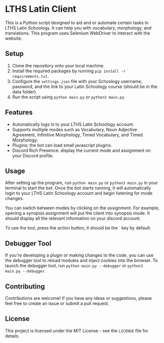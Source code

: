 # LTHS Latin Client

This is a Python script designed to aid and or automate certain tasks in LTHS Latin Schoology. It can help you with vocabulary, morphology, and translations. This program uses Selenium WebDriver to interact with the website.

## Setup

1. Clone the repository onto your local machine.
2. Install the required packages by running `pip install -r requirements.txt`.
3. Configure the `settings.json` file with your Schoology username, password, and the link to your Latin Schoology course (should be in the data folder).
4. Run the script using `python main.py` or `python3 main.py`.

## Features

- Automatically logs in to your LTHS Latin Schoology account.
- Supports multiple modes such as Vocabulary, Noun Adjective Agreement, Infinitive Morphology, Timed Vocabulary, and Timed Morphology.
- Plugins: the bot can load small javascript plugins.
- Discord Rich Presence: display the current mode and assignment on your Discord profile.

## Usage

After setting up the program, run `python main.py` or `python3 main.py` in your terminal to start the bot. Once the bot starts running, it will automatically login to your LTHS Latin Schoology account and begin listening for mode changes. 

You can switch between modes by clicking on the assignment. For example, opening a synopsis assignment will put the client into synopsis mode. It should display all the relevant information on your discord account.

To use the tool, press the action button, it should be the ` key by default.

## Debugger Tool

If you're developing a plugin or making changes to the code, you can use the debugger tool to reload modules and inject cookies into the browser. To launch the debugger tool, run `python main.py --debugger` or `python3 main.py --debugger`. 

## Contributing

Contributions are welcome! If you have any ideas or suggestions, please feel free to create an issue or submit a pull request. 

## License

This project is licensed under the MIT License - see the `LICENSE` file for details.